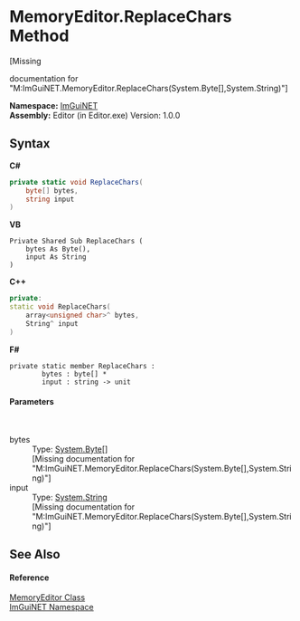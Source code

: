 # MemoryEditor.ReplaceChars Method 
 

\[Missing <summary> documentation for "M:ImGuiNET.MemoryEditor.ReplaceChars(System.Byte[],System.String)"\]

**Namespace:**&nbsp;<a href="7ecbdf68-1567-8265-0ab1-032412bfb743">ImGuiNET</a><br />**Assembly:**&nbsp;Editor (in Editor.exe) Version: 1.0.0

## Syntax

**C#**<br />
``` C#
private static void ReplaceChars(
	byte[] bytes,
	string input
)
```

**VB**<br />
``` VB
Private Shared Sub ReplaceChars ( 
	bytes As Byte(),
	input As String
)
```

**C++**<br />
``` C++
private:
static void ReplaceChars(
	array<unsigned char>^ bytes, 
	String^ input
)
```

**F#**<br />
``` F#
private static member ReplaceChars : 
        bytes : byte[] * 
        input : string -> unit 

```


#### Parameters
&nbsp;<dl><dt>bytes</dt><dd>Type: <a href="https://docs.microsoft.com/dotnet/api/system.byte" target="_blank">System.Byte</a>[]<br />\[Missing <param name="bytes"/> documentation for "M:ImGuiNET.MemoryEditor.ReplaceChars(System.Byte[],System.String)"\]</dd><dt>input</dt><dd>Type: <a href="https://docs.microsoft.com/dotnet/api/system.string" target="_blank">System.String</a><br />\[Missing <param name="input"/> documentation for "M:ImGuiNET.MemoryEditor.ReplaceChars(System.Byte[],System.String)"\]</dd></dl>

## See Also


#### Reference
<a href="890df73b-7e61-9f58-d9a0-2aadbdf50fc1">MemoryEditor Class</a><br /><a href="7ecbdf68-1567-8265-0ab1-032412bfb743">ImGuiNET Namespace</a><br />